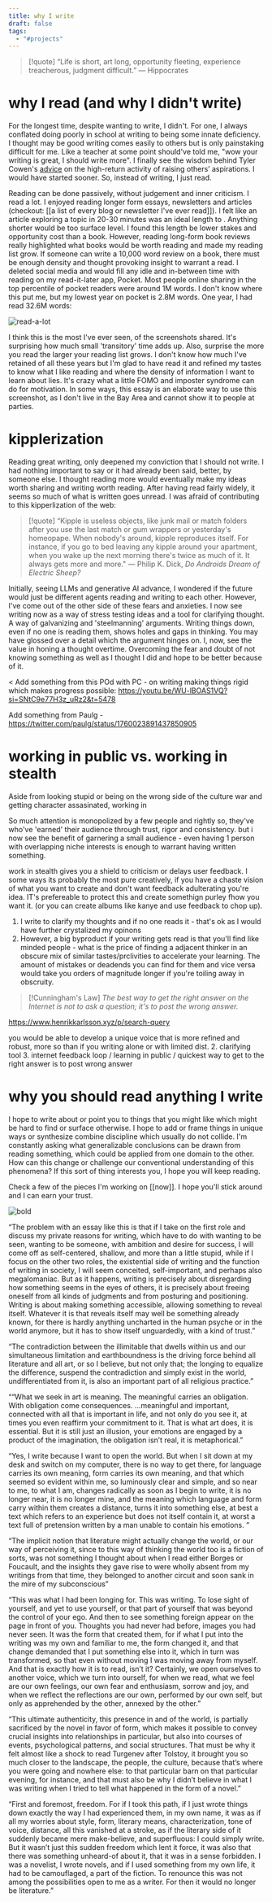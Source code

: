 ```yaml
---
title: why I write
draft: false
tags:
  - "#projects"
---
```



> [!quote]
> “Life is short, art long, opportunity fleeting, experience treacherous, judgment difficult.”
― Hippocrates
> 
# why I read (and why I didn't write)

For the longest time, despite wanting to write, I didn't. For one, I always conflated doing poorly in school at writing to being some innate deficiency. I thought may be good writing comes easily to others but is only painstaking difficult for me. Like a teacher at some point should've told me, "wow your writing is great, I should write more". I finally see the wisdom behind Tyler Cowen's [advice](https://marginalrevolution.com/marginalrevolution/2018/10/high-return-activity-raising-others-aspirations.html) on the high-return activity of raising others’ aspirations. I would have started sooner. So, instead of writing, I just read.

Reading can be done passively, without judgement and inner criticism. I read a lot. I enjoyed reading longer form essays, newsletters and articles (checkout: [[a list of every blog or newsletter I've ever read]]). I felt like an article exploring a topic in 20-30 minutes was an ideal length to . Anything shorter would be too surface level. I found this length be lower stakes and opportunity cost than a book. However, reading long-form book reviews really highlighted what books would be worth reading and made my reading list grow. If someone can write a 10,000 word review on a book, there must be enough density and thought provoking insight to warrant a read. I deleted social media and would fill any idle and in-between time with reading on my read-it-later app, Pocket. Most people online sharing in the top percentile of pocket readers were around 1M words. I don't know where this put me, but my lowest year on pocket is 2.8M words. One year, I had read 32.6M words:

![read-a-lot](http://barkata.com/wp-content/uploads/2024/02/Screenshot-2023-12-05-121051.png)

I think this is the most I've ever seen, of the screenshots shared. It's surprising how much small 'transitory' time adds up. Also, surprise the more you read the larger your reading list grows. I don't know how much I've retained of all these years but I'm glad to have read it and refined my tastes to know what I like reading and where the density of information I want to learn about lies. It's crazy what a little FOMO and imposter syndrome can do for motivation. In some ways, this essay is an elaborate way to use this screenshot, as I don't live in the Bay Area and cannot show it to people at parties.

# kipplerization

Reading great writing, only deepened my conviction that I should not write. I had nothing important to say or it had already been said, better, by someone else. I thought reading more would eventually make my ideas worth sharing and writing worth reading. After having read fairly widely, it seems so much  of what is written goes unread. I was afraid of contributing to this kipperlization of the web: 

> [!quote]
> “Kipple is useless objects, like junk mail or match folders after you use the last match or gum wrappers or yesterday's homeopape. When nobody's around, kipple reproduces itself. For instance, if you go to bed leaving any kipple around your apartment, when you wake up the next morning there's twice as much of it. It always gets more and more."
> ― Philip K. Dick, *Do Androids Dream of Electric Sheep?*

Initially, seeing LLMs and generative AI advance, I wondered if the future would just be different agents reading and writing to each other. However, I've come out of the other side of these fears and anxieties. I now see writing now as a way of stress testing ideas and a tool for clarifying thought. A way of galvanizing and 'steelmanning' arguments. Writing things down, even if no one is reading them, shows holes and gaps in thinking. You may have glossed over a detail which the argument hinges on. I, now, see the value in honing a thought overtime. Overcoming the fear and doubt of not knowing something as well as I thought I did and hope to be better because of it.

< 
Add something from this POd with PC - on writing making things rigid which makes progress possible: https://youtu.be/WU-lBOAS1VQ?si=SNtC9e77H3z_uRz2&t=5478

Add something from Paulg - https://twitter.com/paulg/status/1760023891437850905

>
# working in public vs. working in stealth

Aside from looking stupid or being on the wrong side of the culture war and getting character assasinated, working in 

So much attention is  monopolized by a few people and rightly so, they've who've 'earned' their audience through trust, rigor and consistency. but i now see the benefit of garnering a small audience - even having 1 person with overlapping niche interests is enough to warrant having written something.

work in stealth gives you a shield to criticism or delays user feedback. I some ways its probably the most pure creatively, if you have a chaste vision of what you want to create and don't want feedback adulterating you're idea. IT's prefereable to protect this and create somethign purley fhow you want it. (or you can create albums like kanye and use feedback to chop up). 

1. I write to clarify my thoughts and if no one reads it - that's ok as I would have further crystalized my opinons 
2. However, a big byproduct if your writing gets read is that you'll find like minded people - what is the price of finding a adjacent thinker in an obscure mix of similar tastes/prclivities to accelerate your learning. The amount of mistakes or deadends you can find for them and vice versa would take you orders of magnitude longer if you're toiling away in obscruity. 


> [!Cunningham's Law] 
> *The best way to get the right answer on the Internet is not to ask a question; it's to post the wrong answer.*
> 


https://www.henrikkarlsson.xyz/p/search-query





 you would be able to develop a unique voice that is more refined and robust, more so than if you writing alone or with limited dist.
	2. clarifying tool 
	3. internet feedback loop / learning in public / quickest way to get to the right answer is to post wrong answer



# why you should read anything I write

I hope to write about or point you to things that you might like which might be hard to find or surface otherwise. I hope to add or frame things in unique ways or synthesize combine discipline which usually do not collide. I'm constantly asking what generalizable conclusions can be drawn from reading something, which could be applied from one domain to the other. How can this change or challenge our conventional understanding of this phenomena? If this sort of thing interests you, I hope you will keep reading.

Check a few of the pieces I'm working on [[now]]. I hope you'll stick around and I can earn your trust.


![bold](http://barkata.com/wp-content/uploads/2024/02/7edu2p00m9ub1.webp)



“The problem with an essay like this is that if I take on the first role and discuss my private reasons for writing, which have to do with wanting to be seen, wanting to be someone, with ambition and desire for success, I will come off as self-centered, shallow, and more than a little stupid, while if I focus on the other two roles, the existential side of writing and the function of writing in society, I will seem conceited, self-important, and perhaps also megalomaniac. But as it happens, writing is precisely about disregarding how something seems in the eyes of others, it is precisely about freeing oneself from all kinds of judgments and from posturing and positioning. Writing is about making something accessible, allowing something to reveal itself. Whatever it is that reveals itself may well be something already known, for there is hardly anything uncharted in the human psyche or in the world anymore, but it has to show itself unguardedly, with a kind of trust.”

“The contradiction between the illimitable that dwells within us and our simultaneous limitation and earthboundness is the driving force behind all literature and all art, or so I believe, but not only that; the longing to equalize the difference, suspend the contradiction and simply exist in the world, undifferentiated from it, is also an important part of all religious practice.”

““What we seek in art is meaning. The meaningful carries an obligation. With obligation come consequences. …meaningful and important, connected with all that is important in life, and not only do you see it, at times you even reaffirm your commitment to it. That is what art does, it is essential. But it is still just an illusion, your emotions are engaged by a product of the imagination, the obligation isn’t real, it is metaphorical.”

“Yes, I write because I want to open the world. But when I sit down at my desk and switch on my computer, there is no way to get there, for language carries its own meaning, form carries its own meaning, and that which seemed so evident within me, so luminously clear and simple, and so near to me, to what I am, changes radically as soon as I begin to write, it is no longer near, it is no longer mine, and the meaning which language and form carry within them creates a distance, turns it into something else, at best a text which refers to an experience but does not itself contain it, at worst a text full of pretension written by a man unable to contain his emotions. ”

“The implicit notion that literature might actually change the world, or our way of perceiving it, since to this way of thinking the world too is a fiction of sorts, was not something I thought about when I read either Borges or Foucault, and the insights they gave rise to were wholly absent from my writings from that time, they belonged to another circuit and soon sank in the mire of my subconscious”

“This was what I had been longing for. This was writing. To lose sight of yourself, and yet to use yourself, or that part of yourself that was beyond the control of your ego. And then to see something foreign appear on the page in front of you. Thoughts you had never had before, images you had never seen. It was the form that created them, for if what I put into the writing was my own and familiar to me, the form changed it, and that change demanded that I put something else into it, which in turn was transformed, so that even without moving I was moving away from myself. And that is exactly how it is to read, isn’t it? Certainly, we open ourselves to another voice, which we turn into ourself, for when we read, what we feel are our own feelings, our own fear and enthusiasm, sorrow and joy, and when we reflect the reflections are our own, performed by our own self, but only as apprehended by the other, annexed by the other.”

“This ultimate authenticity, this presence in and of the world, is partially sacrificed by the novel in favor of form, which makes it possible to convey crucial insights into relationships in particular, but also into courses of events, psychological patterns, and social structures. That must be why it felt almost like a shock to read Turgenev after Tolstoy, it brought you so much closer to the landscape, the people, the culture, because that’s where you were going and nowhere else: to that particular barn on that particular evening, for instance, and that must also be why I didn’t believe in what I was writing when I tried to tell what happened in the form of a novel.”

“First and foremost, freedom. For if I took this path, if I just wrote things down exactly the way I had experienced them, in my own name, it was as if all my worries about style, form, literary means, characterization, tone of voice, distance, all this vanished at a stroke, as if the literary side of it suddenly became mere make-believe, and superfluous: I could simply write. But it wasn’t just this sudden freedom which lent it force, it was also that there was something unheard-of about it, that it was in a sense forbidden. I was a novelist, I wrote novels, and if I used something from my own life, it had to be camouflaged, a part of the fiction. To renounce this was not among the possibilities open to me as a writer. For then it would no longer be literature.”